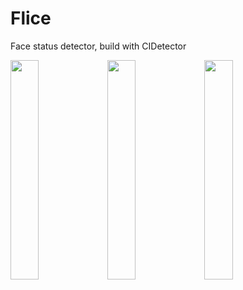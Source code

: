 # Flice
Face status detector, build with CIDetector

<img src="Documents/1.PNG" align="center" width="30%"></img>
<img src="Documents/2.PNG" align="center" width="30%"></img>
<img src="Documents/3.PNG" align="center" width="30%"></img>
